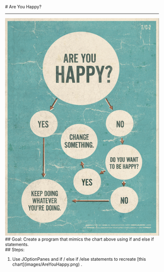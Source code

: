 
 <div id="recipeLeftColumn">
  # Are You Happy?
  <hr/>
  <img alt="Are You Happy? image" src="./AreYouHappy.png"/>
  <div id="recipeGoal">
   ## Goal:
   Create a program that mimics the chart above using if and else if statements.
  </div>
 </div>
 <div id="recipeRightColumn">
  <div id="recipeSteps">
   ## Steps:
   <ol id="stepList">
    <li>
     Use JOptionPanes and if / else if /else statements to recreate
     [this chart](images/AreYouHappy.png)
     .
    </li>
   </ol>
  </div>
 </div>


